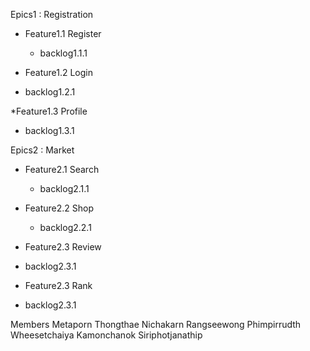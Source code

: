 Epics1 : Registration

* Feature1.1 Register

  * backlog1.1.1

* Feature1.2 Login

 * backlog1.2.1

*Feature1.3 Profile

 * backlog1.3.1

Epics2 : Market

* Feature2.1 Search

  * backlog2.1.1

* Feature2.2 Shop

  * backlog2.2.1

* Feature2.3 Review

 * backlog2.3.1

* Feature2.3 Rank

 * backlog2.3.1

Members
Metaporn Thongthae
Nichakarn Rangseewong
Phimpirrudth Wheesetchaiya
Kamonchanok Siriphotjanathip
